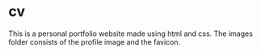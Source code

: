 # cv
This is a personal portfolio website made using html and css.
The images folder consists of the profile image and the favicon.

